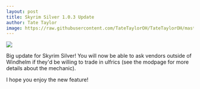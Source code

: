 ```yaml
---
layout: post
title: Skyrim Silver 1.0.3 Update
author: Tate Taylor
image: https://raw.githubusercontent.com/TateTaylorOH/TateTaylorOH/master/assets/images/CurrencySwapper/BarterWithUlfrics.png
---
```

![](https://raw.githubusercontent.com/TateTaylorOH/TateTaylorOH/master/assets/images/CurrencySwapper/BarterWithUlfrics.png)

Big update for Skyrim Silver! You will now be able to ask vendors outside of Windhelm if they'd be willing to trade in ulfrics (see the modpage for more details about the mechanic).

I hope you enjoy the new feature!
